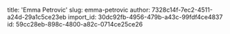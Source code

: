 title: 'Emma Petrovic'
slug: emma-petrovic
author: 7328c14f-7ec2-4511-a24d-29a1c5ce23eb
import_id: 30dc92fb-4956-479b-a43c-99fdf4ce4837
id: 59cc28eb-898c-4800-a82c-0714ce25ce26
